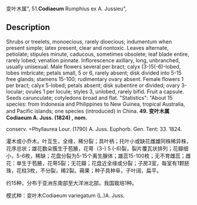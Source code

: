 变叶木属",
51.**Codiaeum** Rumphius ex A. Jussieu",

## Description
Shrubs or treelets, monoecious, rarely dioecious; indumentum when present simple; latex present, clear and nontoxic. Leaves alternate, petiolate; stipules minute, caducous, sometimes obsolete; leaf blade entire, rarely lobed; venation pinnate. Inflorescence axillary, long, unbranched, usually unisexual. Male flowers several per bract; calyx (3-)5(-6)-lobed, lobes imbricate; petals small, 5 or 6, rarely absent; disk divided into 5-15 free glands; stamens 15-100; rudimentary ovary absent. Female flowers 1 per bract; calyx 5-lobed; petals absent; disk subentire or divided; ovary 3-locular; ovules 1 per locule; styles 3, unlobed, rarely bifid. Fruit a capsule. Seeds carunculate; cotyledons broad and flat.
  "Statistics": "About 15 species: from Indonesia and Philippines to New Guinea, tropical Australia, and Pacific islands; one species (introduced) in China.
**49. 变叶木属Codiaeum A. Juss. (1824) , nom.**

conserv. =Phyllaurea Lour. (1790) A. Juss. Euphorb. Gen. Tent: 33. 1824.

灌木或小乔木。叶互生，全缘，稀分裂；具叶柄；托叶小或缺花雌雄同株稀异株，花序总状；雄花数朵簇生于苞腋，花萼（3-) 5 (-6)裂，裂片覆瓦状排列；花瓣细小，5-6枚，稀缺；花盘分裂为5-15个离生腺体；雄蕊15-100枚；无不育雌蕊；雌花：单生于苞腋，花萼5裂；无花瓣；花盘近全缘或分裂；子房3室，每室有1颗胚珠，花柱3枚，不分裂，稀2裂。蒴果；种子具种阜，子叶阔，扁平。

约15种，分布于亚洲东南部至大洋洲北部。我国栽培1种。

模式种：变叶木Codiaeum variegatum (L.)A. Juss.
